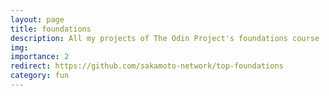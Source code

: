 ```yaml
---
layout: page
title: foundations
description: All my projects of The Odin Project's foundations course
img:
importance: 2
redirect: https://github.com/sakamoto-network/top-foundations
category: fun
---
```

